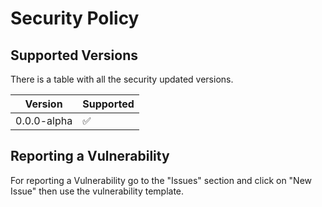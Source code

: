 # Security Policy

## Supported Versions

There is a table with all the security updated versions.

|   Version   | Supported          |
| ----------- | ------------------ |
| 0.0.0-alpha | :white_check_mark: |

## Reporting a Vulnerability

For reporting a Vulnerability go to the "Issues" section and click on "New Issue" then use the vulnerability template.
